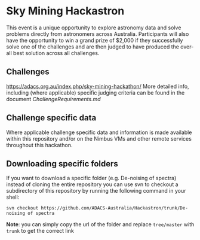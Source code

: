 # Sky Mining Hackastron
This event is a unique opportunity to explore astronomy data and solve problems directly from astronomers across Australia. 
Participants will also have the opportunity to win a grand prize of $2,000 if they successfully solve one of the challenges and are then judged to have produced the over-all best solution across all challenges.

## Challenges
https://adacs.org.au/index.php/sky-mining-hackathon/
More detailed info, including (where applicable) specific judging criteria can be found in the document	
_ChallengeRequirements.md_

## Challenge specific data
Where applicable challenge specific data and information is made available within this repository and/or on the Nimbus VMs and other 
remote services throughout this hackathon.

## Downloading specific folders
If you want to download a specific folder (e.g. De-noising of spectra) instead of cloning the entire repository you can use svn to 
checkout a subdirectory of this repository by running the following command in your shell:

`svn checkout https://github.com/ADACS-Australia/Hackastron/trunk/De-noising of spectra`

**Note**: you can simply copy the url of the folder and replace `tree/master` with `trunk` to get the correct link
